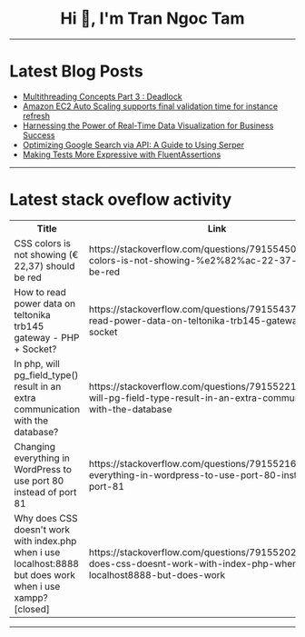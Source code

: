 <h1 align="center">Hi 👋, I'm Tran Ngoc Tam</h1>

---

# Latest Blog Posts 
<!-- BLOG-POST-LIST:START -->
- [Multithreading Concepts Part 3 : Deadlock](https://dev.to/anwaar/multithreading-concepts-part-3-deadlock-4ip6)
- [Amazon EC2 Auto Scaling supports final validation time for instance refresh](https://dev.to/karthiksakthiveltechie/amazon-ec2-auto-scaling-supports-final-validation-time-for-instance-refresh-9o3)
- [Harnessing the Power of Real-Time Data Visualization for Business Success](https://dev.to/ostapzabolotnyy/harnessing-the-power-of-real-time-data-visualization-for-business-success-33pp)
- [Optimizing Google Search via API: A Guide to Using Serper](https://dev.to/explinks/optimizing-google-search-via-api-a-guide-to-using-serper-4ifp)
- [Making Tests More Expressive with FluentAssertions](https://dev.to/juarezasjunior/making-tests-more-expressive-with-fluentassertions-4jea)
<!-- BLOG-POST-LIST:END -->

---

# Latest stack oveflow activity
<table>
  <tr><th>Title</th><th>Link</th></tr>
  <!-- STACKOVERFLOW:START --><tr><td>CSS colors is not showing &lpar;€ 22,37&rpar; should be red</td><td>https://stackoverflow.com/questions/79155450/css-colors-is-not-showing-%e2%82%ac-22-37-should-be-red</td></tr><tr><td>How to read power data on teltonika trb145 gateway - PHP + Socket?</td><td>https://stackoverflow.com/questions/79155437/how-to-read-power-data-on-teltonika-trb145-gateway-php-socket</td></tr><tr><td>In php, will pg_field_type&lpar;&rpar; result in an extra communication with the database?</td><td>https://stackoverflow.com/questions/79155221/in-php-will-pg-field-type-result-in-an-extra-communication-with-the-database</td></tr><tr><td>Changing everything in WordPress to use port 80 instead of port 81</td><td>https://stackoverflow.com/questions/79155216/changing-everything-in-wordpress-to-use-port-80-instead-of-port-81</td></tr><tr><td>Why does CSS doesn&#39;t work with index.php when i use localhost:8888 but does work when i use xampp? [closed]</td><td>https://stackoverflow.com/questions/79155202/why-does-css-doesnt-work-with-index-php-when-i-use-localhost8888-but-does-work</td></tr><!-- STACKOVERFLOW:END -->
</table>

---


